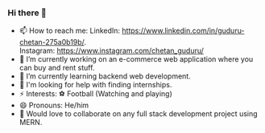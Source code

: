 ### Hi there 👋

- 📫 How to reach me: 
LinkedIn: https://www.linkedin.com/in/guduru-chetan-275a0b19b/.  
Instagram: https://www.instagram.com/chetan_guduru/
- 🔭 I’m currently working on an e-commerce web application where you can buy and rent stuff.
- 🌱 I’m currently learning backend web development.
- 🤔 I'm looking for help with finding internships.
- ⚡ Interests:
⚽️ Football (Watching and playing)
-  😄 Pronouns: He/him
-  👯 Would love to collaborate on any full stack development project using MERN.
<!--
- 
-  I’m looking for help with ...
- 💬 Ask me about ...

- 
- 
-->
